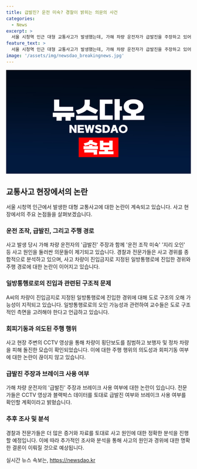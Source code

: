 ```yaml
---
title: 급발진? 운전 미숙? 경찰이 밝히는 의문의 사건
categories:
  - News
excerpt: >
  서울 시청역 인근 대형 교통사고가 발생했는데, 가해 차량 운전자가 급발진을 주장하고 있어 사고 원인에 대한 논란이 일고 있다. A씨는 일방통행로를 역주행 중이었는데, 전문가들은 이를 운전미숙이라고 지적했다. A씨가 피해를 최소화하기 위한 회피 기동을 했다는 분석도 나왔는데, 브레이크등이 어떻게 작동했는지에 대한 논의도 계속되고 있다. 경찰은 사고 원인에 대해 계속 수사 중이지만, 사람들 사이에서는 논란이 계속되고 있다.
feature_text: >
  서울 시청역 인근 대형 교통사고가 발생했는데, 가해 차량 운전자가 급발진을 주장하고 있어 사고 원인에 대한 논란이 일고 있다. A씨는 일방통행로를 역주행 중이었는데, 전문가들은 이를 운전미숙이라고 지적했다. A씨가 피해를 최소화하기 위한 회피 기동을 했다는 분석도 나왔는데, 브레이크등이 어떻게 작동했는지에 대한 논의도 계속되고 있다. 경찰은 사고 원인에 대해 계속 수사 중이지만, 사람들 사이에서는 논란이 계속되고 있다.
image: '/assets/img/newsdao_breakingnews.jpg'
---
```


<p><img src="/assets/img/newsdao_breakingnews.jpg" alt="ranknews 속보" /></p>

<h2 data-ke-size="size26">교통사고 현장에서의 논란</h2>

<p data-ke-size="size16">서울 시청역 인근에서 발생한 대형 교통사고에 대한 논란이 계속되고 있습니다. 사고 현장에서의 주요 논점들을 살펴보겠습니다.</p>

<h3>운전 조작, 급발진, 그리고 주행 경로</h3>

<p data-ke-size="size16">사고 발생 당시 가해 차량 운전자의 '급발진' 주장과 함께 '운전 조작 미숙' '지리 오인' 등 사고 원인을 둘러싼 의문들이 제기되고 있습니다. 경찰과 전문가들은 사고 경위를 종합적으로 분석하고 있으며, 사고 차량이 진입금지로 지정된 일방통행로에 진입한 경위와 주행 경로에 대한 논란이 이어지고 있습니다.</p>

<h3>일방통행로로의 진입과 관련된 구조적 문제</h3>

<p data-ke-size="size16">A씨의 차량이 진입금지로 지정된 일방통행로에 진입한 경위에 대해 도로 구조의 오해 가능성이 지적되고 있습니다. 일방통행로로의 오인 가능성과 관련하여 교수들은 도로 구조적인 측면을 고려해야 한다고 언급하고 있습니다.</p>

<h3>회피기동과 의도된 주행 행위</h3>

<p data-ke-size="size16">사고 현장 주변의 CCTV 영상을 통해 차량이 횡단보도를 침범하고 보행자 및 정차 차량을 피해 돌진한 모습이 확인되었습니다. 이에 대한 주행 행위의 의도성과 회피기동 여부에 대한 논란이 끊이지 않고 있습니다.</p>

<h3>급발진 주장과 브레이크 사용 여부</h3>

<p data-ke-size="size16">가해 차량 운전자의 '급발진' 주장과 브레이크 사용 여부에 대한 논란이 있습니다. 전문가들은 CCTV 영상과 블랙박스 데이터를 토대로 급발진 여부와 브레이크 사용 여부를 확인할 계획이라고 밝혔습니다.</p>

<h3>추후 조사 및 분석</h3>

<p data-ke-size="size16">경찰과 전문가들은 더 많은 증거와 자료를 토대로 사고 원인에 대한 정확한 분석을 진행할 예정입니다. 이에 따라 추가적인 조사와 분석을 통해 사고의 원인과 경위에 대한 명확한 결론이 이뤄질 것으로 예상됩니다.</p>
실시간 뉴스 속보는, <a href="https://newsdao.kr" rel="dofollow">https://newsdao.kr</a>


